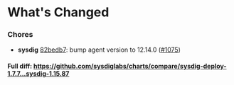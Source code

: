 # What's Changed

### Chores
- **sysdig** [82bedb7](https://github.com/sysdiglabs/charts/commit/82bedb791cc03edd950e96fb973531add97ad47c): bump agent version to 12.14.0 ([#1075](https://github.com/sysdiglabs/charts/issues/1075))

#### Full diff: https://github.com/sysdiglabs/charts/compare/sysdig-deploy-1.7.7...sysdig-1.15.87
